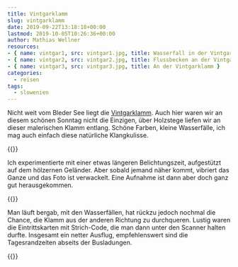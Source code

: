 ```yaml
---
title: Vintgarklamm
slug: vintgarklamm
date: 2019-09-22T13:18:18+00:00
lastmod: 2019-10-05T10:26:36+00:00
author: Mathias Wellner
resources: 
- { name: vintgar1, src: vintgar1.jpg, title: Wasserfall in der Vintgarklamm }
- { name: vintgar2, src: vintgar2.jpg, title: Flussbecken an der Vintgarklamm }
- { name: vintgar3, src: vintgar3.jpg, title: An der Vintgarklamm }
categories:
  - reisen
tags:
  - slowenien
---
```

Nicht weit vom Bleder See liegt die [Vintgarklamm](https://de.wikipedia.org/wiki/Vintgarklamm). Auch hier waren wir an diesem schönen Sonntag nicht die Einzigen, über Holzstege liefen wir an dieser malerischen Klamm entlang. Schöne Farben, kleine Wasserfälle, ich mag auch einfach diese natürliche Klangkulisse. 
<!--more-->

{{<responsive-image name="vintgar1" class="wide">}}

Ich experimentierte mit einer etwas längeren Belichtungszeit, aufgestützt auf dem hölzernen Geländer. Aber sobald jemand näher kommt, vibriert das Ganze und das Foto ist verwackelt. Eine Aufnahme ist dann aber doch ganz gut herausgekommen. 

{{<responsive-image name="vintgar2">}}

Man läuft bergab, mit den Wasserfällen, hat rückzu jedoch nochmal die Chance, die Klamm aus der anderen Richtung zu durchqueren. Lustig waren die Eintrittskarten mit Strich-Code, die man dann unter den Scanner halten durfte. Insgesamt ein netter Ausflug, empfehlenswert sind die Tagesrandzeiten abseits der Busladungen. 

{{<responsive-image name="vintgar3">}}